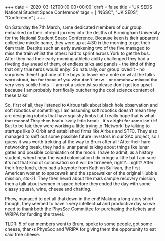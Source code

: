 +++
date = '2020-03-12T00:00:00+00:00'
draft = false
title = 'UK SEDS National Student Space Conference'
tags = [
    "NSSC",
    "UK SEDS",
    "Conference"
]
+++

On Saturday the 7th March, some dedicated members of our group embarked on their intrepid journey into the depths of Birmingham University for the National Student Space Conference. Because keen is their apparent collective middle name, they were up at 4:30 in the morning to get their 6am train. Despite such an early awakening two of the five managed to miss the train whilst the others had to sprint across York to get the bus. After they had their early morning athletic ability challenged they had a riveting day ahead of them, of endless talks and panels - the kind of thing that only true nerds would enjoy! So naturally, our group loved it - no surprises there! I got one of the boys to leave me a note on what the talks were about, but for those of you who don't know - or somehow missed the very very subtle hints - I am not a scientist so please don't get too upset because I am probably horrifically butchering the cool science content of these talks!

So, first of all, they listened to Airbus talk about black hole observation and soft robotics or something. I am assuming soft robotics doesn't mean they are designing robots that have squishy limbs but I really hope that is what that means! They then had a lovely little break - it's alright for some isn't it! But to be fair, they were working a little trying to 'Network' by talking to startups like D-Orbit and established firms like Airbus and STFC. They also managed to sniff out some possible future investors in our SAC project, so I guess it was worth trekking all the way to Brum after all! After their hard networking break, they had a lunar panel talking about things like lunar gates and possible colonisation of the moon. I have to admit, as a history student, when I hear the word colonisation I do cringe a little but I am sure it's not that kind of colonisation so it will be finneeee, right?... right? After their free lunch, they had a keynote from Kathryn Sullivan, the first American woman to spacewalk and the spacewalker of the original Hubble mission, sts-31. They then heard about the mars sample recovery mission, then a talk about women in space before they ended the day with some classy squash, wine, cheese and chatting.

Phew, managed to get all that down in the end! Making a long story short though, they seemed to have a very intellectual and productive day so we need to thank both the PhysSoc Committee for purchasing the tickets and WRIPA for funding the travel.

TLDR: 5 of our members went to Brum, spoke to some people, got some cheese, thanks PhysSoc and WRIPA for giving them the opportunity to eat said free cheese.